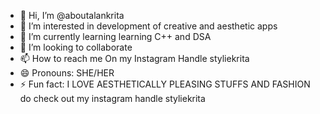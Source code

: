 - 👋 Hi, I’m @aboutalankrita
- 👀 I’m interested in development of creative and aesthetic apps  
- 🌱 I’m currently learning learning C++ and DSA
- 💞️ I’m looking to collaborate 
- 📫 How to reach me On my Instagram Handle styliekrita
- 😄 Pronouns: SHE/HER
- ⚡ Fun fact: I LOVE AESTHETICALLY PLEASING STUFFS AND FASHION do check out my instagram handle styliekrita 

<!---
aboutalankrita/aboutalankrita is a ✨ special ✨ repository because its `README.md` (this file) appears on your GitHub profile.
You can click the Preview link to take a look at your changes.
--->
